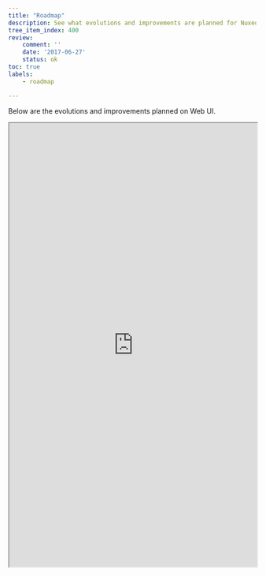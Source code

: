 ```yaml
---
title: "Roadmap"
description: See what evolutions and improvements are planned for Nuxeo Web UI
tree_item_index: 400
review:
    comment: ''
    date: '2017-06-27'
    status: ok
toc: true
labels:
    - roadmap

---
```


Below are the evolutions and improvements planned on Web UI.

<iframe src="https://ext.prodpad.com/ext/roadmap/1bbe64ec750e5e559daf4df9545bb8167b43d2d5" height="900" width="100%"></iframe>
